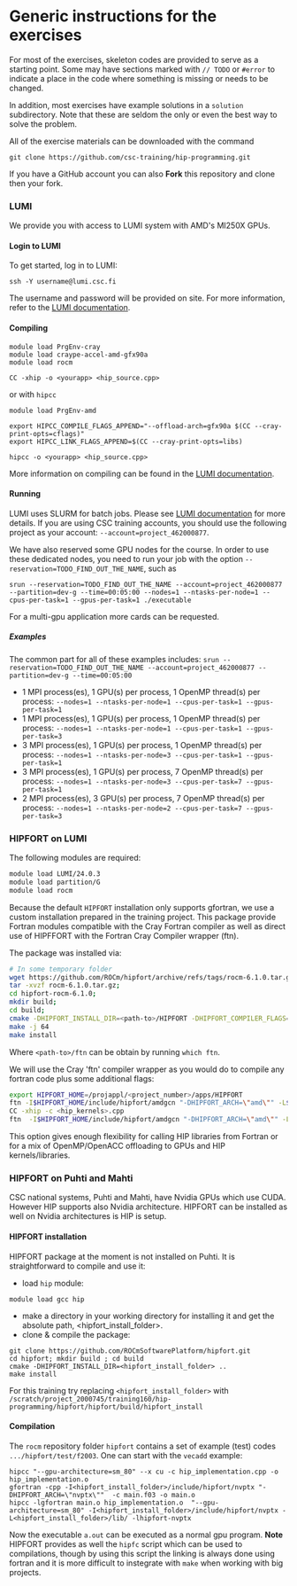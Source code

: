 
# Generic instructions for the exercises

For most of the exercises, skeleton codes are provided to serve as a starting
point. Some may have sections marked with `// TODO` or `#error` to indicate a place in the code where something is missing or needs to be changed.

In addition, most exercises have example solutions in a `solution`
subdirectory. Note that these are seldom the only or even the best way to
solve the problem.

All of the exercise materials can be downloaded with the command

```shell
git clone https://github.com/csc-training/hip-programming.git
```

If you have a GitHub account you can also **Fork** this repository and clone
then your fork.

### LUMI

We provide you with access to LUMI system with AMD's MI250X GPUs.

#### Login to LUMI

To get started, log in to LUMI:
```shell
ssh -Y username@lumi.csc.fi
```

The username and password will be provided on site.
For more information, refer to the [LUMI documentation](https://docs.lumi-supercomputer.eu/firststeps/).

#### Compiling

```shell
module load PrgEnv-cray
module load craype-accel-amd-gfx90a
module load rocm

CC -xhip -o <yourapp> <hip_source.cpp>
```

or with `hipcc`

```shell
module load PrgEnv-amd

export HIPCC_COMPILE_FLAGS_APPEND="--offload-arch=gfx90a $(CC --cray-print-opts=cflags)"
export HIPCC_LINK_FLAGS_APPEND=$(CC --cray-print-opts=libs)

hipcc -o <yourapp> <hip_source.cpp>
```

More information on compiling can be found in the [LUMI documentation](https://docs.lumi-supercomputer.eu/firststeps/).

#### Running

LUMI uses SLURM for batch jobs. Please see [LUMI documentation](https://docs.lumi-supercomputer.eu/runjobs/scheduled-jobs/slurm-quickstart/)
for more details. If you are using CSC training accounts, you should use the
following project as your account: `--account=project_462000877`.

We have also reserved some GPU nodes for the course. In order to use these
dedicated nodes, you need to run your job with the option
`--reservation=TODO_FIND_OUT_THE_NAME`, such as

```shell
srun --reservation=TODO_FIND_OUT_THE_NAME --account=project_462000877 --partition=dev-g --time=00:05:00 --nodes=1 --ntasks-per-node=1 --cpus-per-task=1 --gpus-per-task=1 ./executable
```

For a multi-gpu application more cards can be requested.

##### Examples

The common part for all of these examples includes: `srun --reservation=TODO_FIND_OUT_THE_NAME --account=project_462000877 --partition=dev-g --time=00:05:00`

- 1 MPI process(es), 1 GPU(s) per process, 1 OpenMP thread(s) per process: `--nodes=1 --ntasks-per-node=1 --cpus-per-task=1 --gpus-per-task=1`
- 1 MPI process(es), 1 GPU(s) per process, 1 OpenMP thread(s) per process: `--nodes=1 --ntasks-per-node=1 --cpus-per-task=1 --gpus-per-task=3`
- 3 MPI process(es), 1 GPU(s) per process, 1 OpenMP thread(s) per process: `--nodes=1 --ntasks-per-node=3 --cpus-per-task=1 --gpus-per-task=1`
- 3 MPI process(es), 1 GPU(s) per process, 7 OpenMP thread(s) per process: `--nodes=1 --ntasks-per-node=3 --cpus-per-task=7 --gpus-per-task=1`
- 2 MPI process(es), 3 GPU(s) per process, 7 OpenMP thread(s) per process: `--nodes=1 --ntasks-per-node=2 --cpus-per-task=7 --gpus-per-task=3`

### HIPFORT on LUMI

The following modules are required:
```bash
module load LUMI/24.0.3
module load partition/G
module load rocm
```
Because the default `HIPFORT` installation only supports gfortran,  we use a custom installation  prepared in the training project. This package provide Fortran modules compatible with the Cray Fortran compiler as well as direct use of HIPFFORT with the Fortran Cray Compiler wrapper (ftn).

The package was installed via:
```bash
# In some temporary folder
wget https://github.com/ROCm/hipfort/archive/refs/tags/rocm-6.1.0.tar.gz # one can try various realeases
tar -xvzf rocm-6.1.0.tar.gz;
cd hipfort-rocm-6.1.0;
mkdir build;
cd build;
cmake -DHIPFORT_INSTALL_DIR=<path-to>/HIPFORT -DHIPFORT_COMPILER_FLAGS="-ffree -eZ" -DHIPFORT_COMPILER=<path-to>/ftn -DHIPFORT_AR=${CRAY_BINUTILS_BIN_X86_64}/ar -DHIPFORT_RANLIB=${CRAY_BINUTILS_BIN_X86_64}/ranlib  ..
make -j 64
make install
```
Where `<path-to>/ftn` can be obtain by running `which ftn`.

We will use the Cray 'ftn' compiler wrapper as you would do to compile any fortran code plus some additional flags:
```bash
export HIPFORT_HOME=/projappl/<project_number>/apps/HIPFORT
ftn -I$HIPFORT_HOME/include/hipfort/amdgcn "-DHIPFORT_ARCH=\"amd\"" -L$HIPFORT_HOME/lib -lhipfort-amdgcn $LIB_FLAGS -c <fortran_code>.f90
CC -xhip -c <hip_kernels>.cpp
ftn  -I$HIPFORT_HOME/include/hipfort/amdgcn "-DHIPFORT_ARCH=\"amd\"" -L$HIPFORT_HOME/lib -lhipfort-amdgcn $LIB_FLAGS -o main <fortran_code>.o hip_kernels.o
```
This option gives enough flexibility for calling HIP libraries from Fortran or for a mix of OpenMP/OpenACC offloading to GPUs and HIP kernels/libraries.

### HIPFORT on Puhti and Mahti
CSC national systems, Puhti and Mahti, have Nvidia GPUs which use CUDA. However HIP supports also Nvidia architecture. HIPFORT can be installed as well on Nvidia architectures is HIP is setup. 

#### HIPFORT installation
HIPFORT package at the moment is not installed on Puhti. It is straightforward to compile and use it:
- load `hip` module:
```
module load gcc hip
```

- make a directory in your working directory for installing it and get the absolute path, <hipfort_install_folder>.
- clone & compile the package:
```
git clone https://github.com/ROCmSoftwarePlatform/hipfort.git
cd hipfort; mkdir build ; cd build
cmake -DHIPFORT_INSTALL_DIR=<hipfort_install_folder> ..
make install
```
For this training try  replacing `<hipfort_install_folder>` with  `/scratch/project_2000745/training160/hip-programming/hipfort/hipfort/build/hipfort_install` 

#### Compilation
The `rocm` repository folder `hipfort` contains a set of example (test) codes `.../hipfort/test/f2003`. One can start with the `vecadd` example:

```
hipcc "--gpu-architecture=sm_80" --x cu -c hip_implementation.cpp -o hip_implementation.o
gfortran -cpp -I<hipfort_install_folder>/include/hipfort/nvptx "-DHIPFORT_ARCH=\"nvptx\""  -c main.f03 -o main.o 
hipcc -lgfortran main.o hip_implementation.o  "--gpu-architecture=sm_80" -I<hipfort_install_folder>/include/hipfort/nvptx -L<hipfort_install_folder>/lib/ -lhipfort-nvptx
```
Now the executable `a.out` can be executed as a normal gpu program. 
**Note** HIPFORT provides as well the `hipfc` script which can be used to compilations, though by using this script the linking is always done using fortran and it is more difficult to instegrate with `make` when working with big projects.
